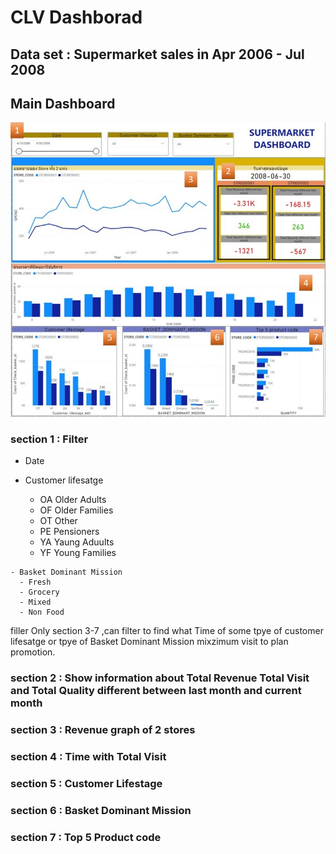 
# CLV Dashborad
## Data set : Supermarket sales in Apr 2006 - Jul 2008

## Main Dashboard
![Supermarket_Dashboard](./Supermarket_Dashboard.JPG)

### section 1 : Filter
   - Date 
   
   - Customer lifesatge 
      - OA  Older Adults
      - OF  Older Families
      - OT  Other
      - PE  Pensioners
      - YA  Yaung Aduults
      - YF  Young Families
      
    - Basket Dominant Mission
      - Fresh
      - Grocery
      - Mixed
      - Non Food
  filler Only section 3-7 ,can filter to find what Time of some tpye of customer lifesatge or tpye of Basket Dominant Mission mixzimum visit to plan promotion.
  
  ### section 2 : Show information about Total Revenue Total Visit and Total Quality different between last month and current month 
  
  ### section 3 : Revenue graph of 2 stores
  
  ### section 4 : Time with Total Visit
  
  ### section 5 : Customer Lifestage
  
  ### section 6 : Basket Dominant Mission
  
  ### section 7 : Top 5 Product code
